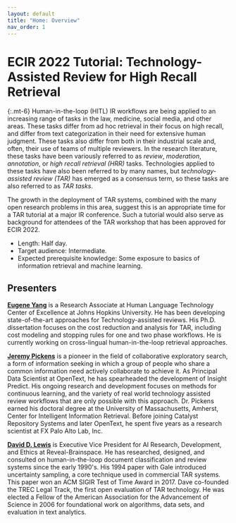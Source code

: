 ```yaml
---
layout: default
title: "Home: Overview"
nav_order: 1
---
```


# ECIR 2022 Tutorial: Technology-Assisted Review for High Recall Retrieval

{:.mt-6}
Human-in-the-loop (HITL) IR workflows are being applied to an increasing range of tasks in the law, medicine, social media, and other areas.  These tasks differ from ad hoc retrieval in their focus on high recall, and differ from text categorization in their need for extensive human judgment. These tasks also differ from both in their industrial scale and, often, their use of teams of multiple reviewers. In the research literature, these tasks have been variously referred to as *review*, *moderation*, *annotation*, or *high recall retrieval (HRR)* tasks. Technologies applied to these tasks have also been referred to by many names, but *technology-assisted review (TAR)* has emerged as a consensus term, so these tasks are also referred to as *TAR tasks*. 

The growth in the deployment of TAR systems, combined with the many open research problems in this area, suggest this is an appropriate time for a TAR tutorial at a major IR conference.
Such a tutorial would also serve as background for attendees of the TAR workshop that has been approved for ECIR 2022. 

- Length: Half day.
- Target audience: Intermediate. 
- Expected prerequisite knowledge:  Some exposure to basics of information retrieval and machine learning. 

## Presenters

**[Eugene Yang](https://www.eugene.zone/)**
is a Research Associate at Human Language Technology Center of Excellence at Johns Hopkins University. He has been developing state-of-the-art approaches for Technology-assisted reviews. His Ph.D. dissertation focuses on the cost reduction and analysis for TAR, including cost modeling and stopping rules for one and two phase workflows. He is currently working on cross-lingual human-in-the-loop retrieval approaches.

**[Jeremy Pickens](https://www.linkedin.com/in/jeremy-pickens-4b81bb5/)**
is a pioneer in the field of collaborative exploratory search, a form of information seeking in which a group of people who share a common information need actively collaborate to achieve it. As Principal Data Scientist at OpenText, he has spearheaded the development of Insight Predict. His ongoing research and development focuses on methods for continuous learning, and the variety of real world technology assisted review workflows that are only possible with this approach. Dr. Pickens earned his doctoral degree at the University of Massachusetts, Amherst, Center for Intelligent Information Retrieval. Before joining Catalyst Repository Systems and later OpenText, he spent five years as a research scientist at FX Palo Alto Lab, Inc. 

**[David D. Lewis](http://www.daviddlewis.com/)**
is Executive Vice President for AI Research, Development, and Ethics at Reveal-Brainspace. He has researched, designed, and consulted on human-in-the-loop document classification and review systems since the early 1990's. His 1994 paper with Gale introduced uncertainty sampling, a core technique used in commercial TAR systems. This paper won an ACM SIGIR Test of Time Award in 2017.  Dave co-founded the TREC Legal Track, the first open evaluation of TAR technology. He was elected a Fellow of the American Association for the Advancement of Science in 2006 for foundational work on algorithms, data sets, and evaluation in text analytics.  

